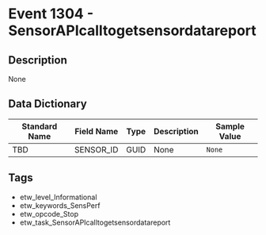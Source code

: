 # Event 1304 - SensorAPIcalltogetsensordatareport

## Description
None

## Data Dictionary
|Standard Name|Field Name|Type|Description|Sample Value|
|---|---|---|---|---|
|TBD|SENSOR_ID|GUID|None|`None`|

## Tags
* etw_level_Informational
* etw_keywords_SensPerf
* etw_opcode_Stop
* etw_task_SensorAPIcalltogetsensordatareport